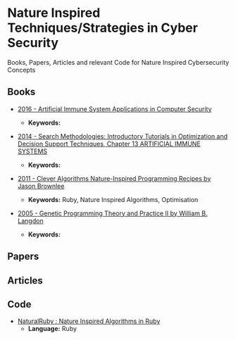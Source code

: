 # Nature Inspired Techniques/Strategies in Cyber Security
Books, Papers, Articles and relevant Code for Nature Inspired Cybersecurity Concepts


## Books
* [2016 - Artificial Immune System Applications in Computer Security](https://github.com/Saket-Upadhyay/Naure-Inspired-Techniques-Strategies-in-Cybersecurity/blob/master/DATA/Books_Chapters/Artificial%20Immune%20System%20Applications%20in%20Computer%20Security%20by%20Ying%20Tan%20(z-lib.org).pdf)
  * **Keywords:** 
 * [2014 - Search Methodologies: Introductory Tutorials in
Optimization and Decision Support Techniques, Chapter 13 ARTIFICIAL IMMUNE SYSTEMS](https://github.com/Saket-Upadhyay/Naure-Inspired-Techniques-Strategies-in-Cybersecurity/blob/master/DATA/Books_Chapters/CH13%20ARTIFICIAL%20IMMUNE%20SYSTEMS.pdf)
   * **Keywords:** 
 
* [2011 - Clever Algorithms Nature-Inspired Programming Recipes by Jason Brownlee](https://github.com/Saket-Upadhyay/Naure-Inspired-Techniques-Strategies-in-Cybersecurity/blob/master/DATA/Books_Chapters/Clever%20Algorithms%20Nature-Inspired%20Programming%20Recipes%20by%20Jason%20Brownlee%20(z-lib.org).pdf)
   * **Keywords:** Ruby, Nature Inspired Algorithms, Optimisation

* [2005 - Genetic Programming
Theory and Practice II by William B. Langdon](https://github.com/Saket-Upadhyay/Naure-Inspired-Techniques-Strategies-in-Cybersecurity/blob/master/DATA/Books_Chapters/Genetic%20Programming%20and%20Data%20Structures%20Genetic%20Programming%20%2B%20Data%20Structures%20Automatic%20Programming%20by%20William%20B.%20Langdon%20(z-lib.org).pdf)
   * **Keywords:** 
   

   
## Papers

## Articles


## Code
* [NaturalRuby : Nature Inspired Algorithms in Ruby](https://github.com/Saket-Upadhyay/NaturalRuby)
   * **Language:** Ruby
